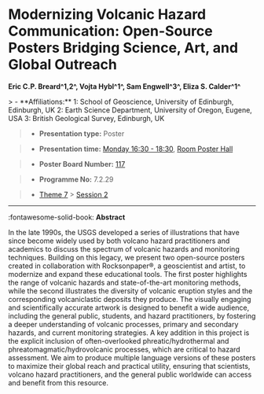 # Modernizing Volcanic Hazard Communication: Open-Source Posters Bridging Science, Art, and Global Outreach

**Eric C.P. Breard^1,2^, Vojta Hybl^1^, Sam Engwell^3^, Eliza S. Calder^1^**

<!-- more -->> - **Affiliations:** 1: School of Geoscience, University of Edinburgh, Edinburgh, UK 2: Earth Science Department, University of Oregon, Eugene, USA 3: British Geological Survey, Edinburgh, UK

> - **Presentation type:** Poster

> - **Presentation time:** [Monday 16:30 - 18:30](../sessions_comparison.md#__tabbed_1_6), [Room Poster Hall](../maps_venue.md#__tabbed_1_1)

> - **Poster Board Number:** [117](../map_poster_boards.md#monday)

> - **Programme No:** 7.2.29

> - [Theme 7](../theme7.md) > [Session 2](../sessions/session-7-2.md)

--- 

:fontawesome-solid-book: **Abstract**

In the late 1990s, the USGS developed a series of illustrations that have since become widely used by both volcano hazard practitioners and academics to discuss the spectrum of volcanic hazards and monitoring techniques. Building on this legacy, we present two open-source posters created in collaboration with Rocksonpaper®, a geoscientist and artist, to modernize and expand these educational tools. The first poster highlights the range of volcanic hazards and state-of-the-art monitoring methods, while the second illustrates the diversity of volcanic eruption styles and the corresponding volcaniclastic deposits they produce. The visually engaging and scientifically accurate artwork is designed to benefit a wide audience, including the general public, students, and hazard practitioners, by fostering a deeper understanding of volcanic processes, primary and secondary hazards, and current monitoring strategies. A key addition in this project is the explicit inclusion of often-overlooked phreatic/hydrothermal and phreatomagmatic/hydrovolcanic processes, which are critical to hazard assessment. We aim to produce multiple language versions of these posters to maximize their global reach and practical utility, ensuring that scientists, volcano hazard practitioners, and the general public worldwide can access and benefit from this resource.

